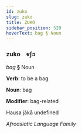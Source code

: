 ```yaml
---
id: zuko
slug: zuko
title: ZUKO
sidebar_position: 529
hoverText: bag § Noun
---
```


### zuko&emsp;<span kind="abugida">ⱴʃɔ</span>

*bag* **§** Noun

**Verb**: to be a bag

**Noun**: bag

**Modifier**: bag-related

Hausa jàkā undefined

*Afroasiatic Language Family*